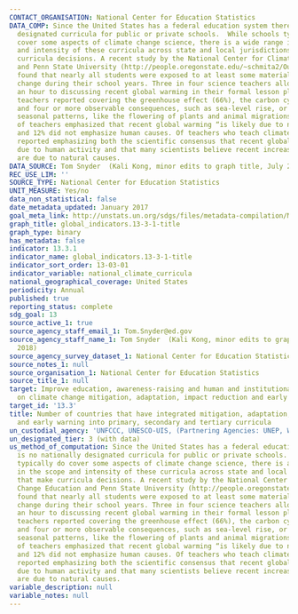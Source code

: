 ```yaml
---
CONTACT_ORGANISATION: National Center for Education Statistics
DATA_COMP: Since the United States has a federal education system there is no nationally
  designated curricula for public or private schools.  While schools typically do
  cover some aspects of climate change science, there is a wide range in the scope
  and intensity of these curricula across state and local jurisdictions that make
  curricula decisions. A recent study by the National Center for Climate Change Education
  and Penn State University (http://people.oregonstate.edu/~schmita2/Outreach/TeacherWS_2016/plutzer16sci.pdf)
  found that nearly all students were exposed to at least some material on climate
  change during their school years. Three in four science teachers allocate at least
  an hour to discussing recent global warming in their formal lesson plans. Most science
  teachers reported covering the greenhouse effect (66%), the carbon cycle (63%),
  and four or more observable consequences, such as sea-level rise, or changes in
  seasonal patterns, like the flowering of plants and animal migrations. About 30%
  of teachers emphasized that recent global warming “is likely due to natural causes,”
  and 12% did not emphasize human causes. Of teachers who teach climate change, 31%
  reported emphasizing both the scientific consensus that recent global warming is
  due to human activity and that many scientists believe recent increases in temperature
  are due to natural causes.
DATA_SOURCE: Tom Snyder  (Kali Kong, minor edits to graph title, July 2018)
REC_USE_LIM: ''
SOURCE_TYPE: National Center for Education Statistics
UNIT_MEASURE: Yes/no
data_non_statistical: false
date_metadata_updated: January 2017
goal_meta_link: http://unstats.un.org/sdgs/files/metadata-compilation/Metadata-Goal-13.pdf
graph_title: global_indicators.13-3-1-title
graph_type: binary
has_metadata: false
indicator: 13.3.1
indicator_name: global_indicators.13-3-1-title
indicator_sort_order: 13-03-01
indicator_variable: national_climate_curricula
national_geographical_coverage: United States
periodicity: Annual
published: true
reporting_status: complete
sdg_goal: 13
source_active_1: true
source_agency_staff_email_1: Tom.Snyder@ed.gov
source_agency_staff_name_1: Tom Snyder  (Kali Kong, minor edits to graph title, July
  2018)
source_agency_survey_dataset_1: National Center for Education Statistics
source_notes_1: null
source_organisation_1: National Center for Education Statistics
source_title_1: null
target: Improve education, awareness-raising and human and institutional capacity
  on climate change mitigation, adaptation, impact reduction and early warning.
target_id: '13.3'
title: Number of countries that have integrated mitigation, adaptation, impact reduction
  and early warning into primary, secondary and tertiary curricula
un_custodial_agency: 'UNFCCC, UNESCO-UIS, (Partnering Agencies: UNEP, WHO, WMO, FAO)'
un_designated_tier: 3 (with data)
us_method_of_computation: Since the United States has a federal education system there
  is no nationally designated curricula for public or private schools.  While schools
  typically do cover some aspects of climate change science, there is a wide range
  in the scope and intensity of these curricula across state and local jurisdictions
  that make curricula decisions. A recent study by the National Center for Climate
  Change Education and Penn State University (http://people.oregonstate.edu/~schmita2/Outreach/TeacherWS_2016/plutzer16sci.pdf)
  found that nearly all students were exposed to at least some material on climate
  change during their school years. Three in four science teachers allocate at least
  an hour to discussing recent global warming in their formal lesson plans. Most science
  teachers reported covering the greenhouse effect (66%), the carbon cycle (63%),
  and four or more observable consequences, such as sea-level rise, or changes in
  seasonal patterns, like the flowering of plants and animal migrations. About 30%
  of teachers emphasized that recent global warming “is likely due to natural causes,”
  and 12% did not emphasize human causes. Of teachers who teach climate change, 31%
  reported emphasizing both the scientific consensus that recent global warming is
  due to human activity and that many scientists believe recent increases in temperature
  are due to natural causes.
variable_description: null
variable_notes: null
---
```

